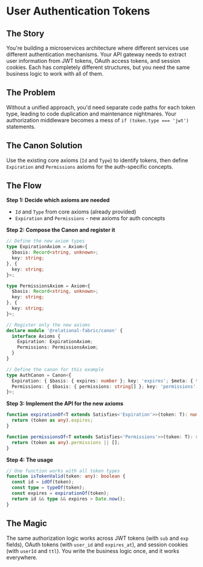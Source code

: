 # User Authentication Tokens

## The Story

You're building a microservices architecture where different services use different authentication mechanisms. Your API gateway needs to extract user information from JWT tokens, OAuth access tokens, and session cookies. Each has completely different structures, but you need the same business logic to work with all of them.

## The Problem

Without a unified approach, you'd need separate code paths for each token type, leading to code duplication and maintenance nightmares. Your authorization middleware becomes a mess of `if (token.type === 'jwt')` statements.

## The Canon Solution

Use the existing core axioms (`Id` and `Type`) to identify tokens, then define `Expiration` and `Permissions` axioms for the auth-specific concepts.

## The Flow

**Step 1: Decide which axioms are needed**
- `Id` and `Type` from core axioms (already provided)
- `Expiration` and `Permissions` - new axioms for auth concepts

**Step 2: Compose the Canon and register it**
```typescript
// Define the new axiom types
type ExpirationAxiom = Axiom<{
  $basis: Record<string, unknown>;
  key: string;
}, {
  key: string;
}>;

type PermissionsAxiom = Axiom<{
  $basis: Record<string, unknown>;
  key: string;
}, {
  key: string;
}>;

// Register only the new axioms
declare module '@relational-fabric/canon' {
  interface Axioms {
    Expiration: ExpirationAxiom;
    Permissions: PermissionsAxiom;
  }
}

// Define the canon for this example
type AuthCanon = Canon<{
  Expiration: { $basis: { expires: number }; key: 'expires'; $meta: { type: string } };
  Permissions: { $basis: { permissions: string[] }; key: 'permissions'; $meta: { type: string } };
}>;
```

**Step 3: Implement the API for the new axioms**
```typescript
function expirationOf<T extends Satisfies<'Expiration'>>(token: T): number {
  return (token as any).expires;
}

function permissionsOf<T extends Satisfies<'Permissions'>>(token: T): string[] {
  return (token as any).permissions || [];
}
```

**Step 4: The usage**
```typescript
// One function works with all token types
function isTokenValid(token: any): boolean {
  const id = idOf(token);
  const type = typeOf(token);
  const expires = expirationOf(token);
  return id && type && expires > Date.now();
}
```

## The Magic

The same authorization logic works across JWT tokens (with `sub` and `exp` fields), OAuth tokens (with `user_id` and `expires_at`), and session cookies (with `userId` and `ttl`). You write the business logic once, and it works everywhere.